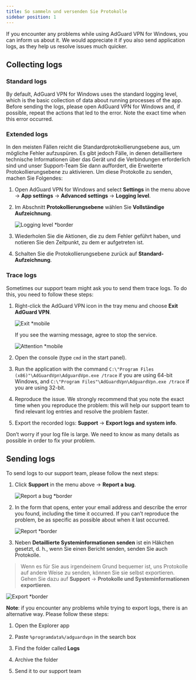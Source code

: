 ```yaml
---
title: So sammeln und versenden Sie Protokolle
sidebar position: 1
---
```


If you encounter any problems while using AdGuard VPN for Windows, you can inform us about it. We would appreciate it if you also send application logs, as they help us resolve issues much quicker.

## Collecting logs

### Standard logs

By default, AdGuard VPN for Windows uses the standard logging level, which is the basic collection of data about running processes of the app. Before sending the logs, please open AdGuard VPN for Windows and, if possible, repeat the actions that led to the error. Note the exact time when this error occurred.

### Extended logs

In den meisten Fällen reicht die Standardprotokollierungsebene aus, um mögliche Fehler aufzuspüren. Es gibt jedoch Fälle, in denen detailliertere technische Informationen über das Gerät und die Verbindungen erforderlich sind und unser Support-Team Sie dann auffordert, die Erweiterte Protokollierungsebene zu aktivieren. Um diese Protokolle zu senden, machen Sie Folgendes:

1. Open AdGuard VPN for Windows and select **Settings** in the menu above → **App settings** → **Advanced settings** → **Logging level**.

1. Im Abschnitt **Protokollierungsebene** wählen Sie **Vollständige Aufzeichnung**.

    ![Logging level *border](https://cdn.adguard-vpn.com/content/kb/vpn/windows/logs/logging.jpeg)

1. Wiederholen Sie die Aktionen, die zu dem Fehler geführt haben, und notieren Sie den Zeitpunkt, zu dem er aufgetreten ist.

1. Schalten Sie die Protokollierungsebene zurück auf **Standard-Aufzeichnung**.

### Trace logs

Sometimes our support team might ask you to send them trace logs. To do this, you need to follow these steps:

1. Right-click the AdGuard VPN icon in the tray menu and choose **Exit AdGuard VPN**.

    ![Exit *mobile](https://cdn.adguard-vpn.com/content/kb/vpn/windows/logs/exit.png)

    If you see the warning message, agree to stop the service.

    ![Attention *mobile](https://cdn.adguard-vpn.com/content/kb/vpn/windows/logs/attention.png)

1. Open the console (type `cmd` in the start panel).

1. Run the application with the command `C:\"Program Files (x86)"\AdGuardVpn\AdguardVpn.exe /trace` if you are using 64-bit Windows, and `C:\"Program Files"\AdGuardVpn\AdguardVpn.exe /trace` if you are using 32-bit.

1. Reproduce the issue. We strongly recommend that you note the exact time when you reproduce the problem: this will help our support team to find relevant log entries and resolve the problem faster.

1. Export the recorded logs: **Support** → **Export logs and system info**.

Don’t worry if your log file is large. We need to know as many details as possible in order to fix your problem.

## Sending logs

To send logs to our support team, please follow the next steps:

1. Click **Support** in the menu above → **Report a bug**.

    ![Report a bug *border](https://cdn.adguard-vpn.com/content/kb/vpn/windows/logs/support_report.jpeg)

1. In the form that opens, enter your email address and describe the error you found, including the time it occurred. If you can’t reproduce the problem, be as specific as possible about when it last occurred.

    ![Report *border](https://cdn.adguard-vpn.com/content/kb/vpn/windows/logs/report_bug.png)

1. Neben **Detaillierte Systeminformationen senden** ist ein Häkchen gesetzt, d. h., wenn Sie einen Bericht senden, senden Sie auch Protokolle.

> Wenn es für Sie aus irgendeinem Grund bequemer ist, uns Protokolle auf andere Weise zu senden, können Sie sie selbst exportieren. Gehen Sie dazu auf **Support** → **Protokolle und Systeminformationen exportieren**.

![Export *border](https://cdn.adguard-vpn.com/content/kb/vpn/windows/logs/export.jpeg)

**Note**: if you encounter any problems while trying to export logs, there is an alternative way. Please follow these steps:

1. Open the Explorer app

1. Paste `%programdata%/adguardvpn` in the search box

1. Find the folder called **Logs**

1. Archive the folder

1. Send it to our support team
